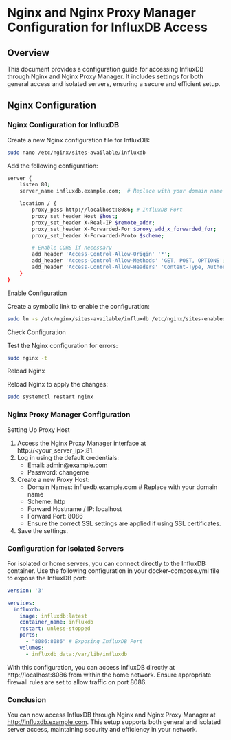 # Nginx and Nginx Proxy Manager Configuration for InfluxDB Access

## Overview

This document provides a configuration guide for accessing InfluxDB through Nginx and Nginx Proxy Manager. It includes
settings for both general access and isolated servers, ensuring a secure and efficient setup.

## Nginx Configuration

### Nginx Configuration for InfluxDB

Create a new Nginx configuration file for InfluxDB:

```bash
sudo nano /etc/nginx/sites-available/influxdb
```

Add the following configuration:
```bash
server {
    listen 80;
    server_name influxdb.example.com;  # Replace with your domain name

    location / {
        proxy_pass http://localhost:8086; # InfluxDB Port
        proxy_set_header Host $host;
        proxy_set_header X-Real-IP $remote_addr;
        proxy_set_header X-Forwarded-For $proxy_add_x_forwarded_for;
        proxy_set_header X-Forwarded-Proto $scheme;

        # Enable CORS if necessary
        add_header 'Access-Control-Allow-Origin' '*';
        add_header 'Access-Control-Allow-Methods' 'GET, POST, OPTIONS';
        add_header 'Access-Control-Allow-Headers' 'Content-Type, Authorization';
    }
}
```

Enable Configuration

Create a symbolic link to enable the configuration:

```bash
sudo ln -s /etc/nginx/sites-available/influxdb /etc/nginx/sites-enabled/
```

Check Configuration

Test the Nginx configuration for errors:

```bash
sudo nginx -t
```

Reload Nginx

Reload Nginx to apply the changes:

```bash
sudo systemctl restart nginx
```

### Nginx Proxy Manager Configuration

Setting Up Proxy Host

1. Access the Nginx Proxy Manager interface at http://<your_server_ip>:81.
2. Log in using the default credentials:
    - Email: admin@example.com
    - Password: changeme
3. Create a new Proxy Host:
    - Domain Names: influxdb.example.com # Replace with your domain name
    - Scheme: http
    - Forward Hostname / IP: localhost
    - Forward Port: 8086
    - Ensure the correct SSL settings are applied if using SSL certificates.
4. Save the settings.

### Configuration for Isolated Servers

For isolated or home servers, you can connect directly to the InfluxDB container. Use the following configuration in
your docker-compose.yml file to expose the InfluxDB port:

```yaml
version: '3'

services:
  influxdb:
    image: influxdb:latest
    container_name: influxdb
    restart: unless-stopped
    ports:
      - "8086:8086" # Exposing InfluxDB Port
    volumes:
      - influxdb_data:/var/lib/influxdb
```

With this configuration, you can access InfluxDB directly at http://localhost:8086 from within the home network. Ensure
appropriate firewall rules are set to allow traffic on port 8086.

### Conclusion

You can now access InfluxDB through Nginx and Nginx Proxy Manager at http://influxdb.example.com. This setup supports
both general and isolated server access, maintaining security and efficiency in your network.
